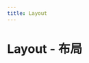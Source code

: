 ```yaml
---
title: Layout
---
```


# Layout - 布局

<ClientOnly>
  <layout-demos-1></layout-demos-1>
  <layout-demos-2></layout-demos-2>
  <layout-demos-3></layout-demos-3>
</ClientOnly>